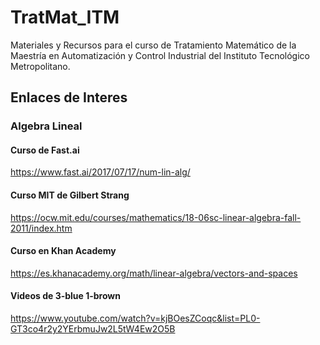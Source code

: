 # TratMat_ITM
Materiales y Recursos para el curso de Tratamiento Matemático de la Maestría en Automatización y Control Industrial del Instituto Tecnológico Metropolitano.


## Enlaces de Interes
### Algebra Lineal

#### Curso de Fast.ai
https://www.fast.ai/2017/07/17/num-lin-alg/

#### Curso MIT de Gilbert Strang
https://ocw.mit.edu/courses/mathematics/18-06sc-linear-algebra-fall-2011/index.htm

#### Curso en Khan Academy
https://es.khanacademy.org/math/linear-algebra/vectors-and-spaces

#### Videos de 3-blue 1-brown
https://www.youtube.com/watch?v=kjBOesZCoqc&list=PL0-GT3co4r2y2YErbmuJw2L5tW4Ew2O5B


